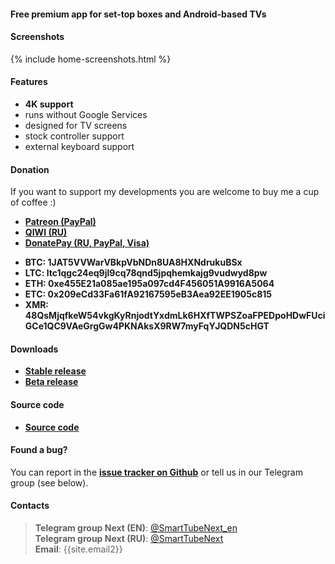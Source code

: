 #### Free premium app for set-top boxes and Android-based TVs

#### Screenshots
{% include home-screenshots.html %}

#### Features
- __4K support__
- runs without Google Services
- designed for TV screens
- stock controller support
- external keyboard support

<a name="donation-section"/>

#### Donation
If you want to support my developments you are welcome to buy me a cup of coffee :)
<!-- * [__PayPal__]({{site.donation_paypal2}}) -->
- [__Patreon (PayPal)__]({{site.donation_patreon}})
- [__QIWI (RU)__]({{site.donation_qiwi}})
- [__DonatePay (RU, PayPal, Visa)__]({{site.donation_donatepay}})
<!-- - [__Donation Alerts (RU, PayPal)__]({{site.donation_paypal}}) -->
<!-- - [__PrivatBank (UA)__]({{site.donation_privatbank}}) -->
- __BTC: 1JAT5VVWarVBkpVbNDn8UA8HXNdrukuBSx__
- __LTC: ltc1qgc24eq9jl9cq78qnd5jpqhemkajg9vudwyd8pw__
- __ETH: 0xe455E21a085ae195a097cd4F456051A9916A5064__
- __ETC: 0x209eCd33Fa61fA92167595eB3Aea92EE1905c815__
- __XMR: 48QsMjqfkeW54vkgKyRnjodtYxdmLk6HXfTWPSZoaFPEDpoHDwFUciGCe1QC9VAeGrgGw4PKNAksX9RW7myFqYJQDN5cHGT__

<a name="releases-section"/>

#### Downloads
- __[Stable release]({{site.binaries.unified}})__
- __[Beta release]({{site.binaries.unified_beta}})__   

<a name="source-code-section"/>

#### Source code
<!-- - __[YouTube Kids]({{site.binaries.kids}})__ -->
<!-- - [YouTube LIVE]({{site.binaries.Live}})   -->
- __[Source code](https://github.com/yuliskov/SmartTubeNext)__
<!-- - [Additional apk]({{site.xwalk_libs}}) -->
<!-- - [MiTV2 version]({{site.binaries.MiTV2}})   -->
<!-- - [MysteryTV version]({{site.binaries.MiTV2}})   -->
<!-- - [All releases](https://github.com/yuliskov/SmartYouTubeTV/releases)   -->

<!-- #### What to Choose?
The __Stable__ version is intended for the casual users.
The __Beta__ version is intended for advanced users which want to have 4K and customizable UI.  -->
<!-- Immediately after start of the __Stable__ version you will see four different launchers: Pro Main, Pro Alt, Lite Main and Lite Alt. Both Pro launchers support AFR and 60fps. Lite launchers don't have such features but may open videos quickly. I suggest to try all launchers one by one until you find best one. -->

<!-- __YouTube Kids__ version is the video service for early childhood education. [More info](https://kids.youtube.com) -->

<!-- __YouTube LIVE__ version - watch TV channels on your device. Not available in most countries. [More info](https://tv.youtube.com) -->

<!-- __MiTV2__ and __Mystery__ versions primarily intended for the specific device users but you may try them too. -->

<!-- __Additional apk__ - video output engines. Used in 1080 Alt and 4K Alt versions. Download is needed only in case when main app can't do it automatically. -->

#### Found a bug?
You can report in the __[issue tracker on Github](https://github.com/yuliskov/SmartTubeNext/issues)__ or tell us in our Telegram group (see below).

<!-- #### Contributors
 * __[WolfganP](https://github.com/WolfganP)__ (README)
 * __[javierpz](https://github.com/javierpz)__ (cast fix)
 * __[TheRMaverick](https://github.com/TheRMaverick)__ (German language)
 * __[Maikell84](https://github.com/Maikell84)__ (misc fixes) -->

<!-- #### Developer
- __[yuliskov](https://github.com/yuliskov)__ -->

#### Contacts
> __Telegram group Next (EN)__: [@SmartTubeNext_en](http://t.me/SmartTubeNext_en)  
> __Telegram group Next (RU)__: [@SmartTubeNext](http://t.me/SmartTubeNext)    
> __Email__: {{site.email2}} 
